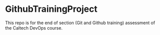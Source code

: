 # GithubTrainingProject
This repo is for the end of section (Git and Github training) assessment of the Caltech DevOps course.
